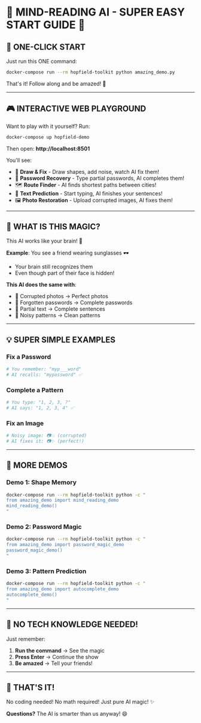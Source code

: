 # 🧠 MIND-READING AI - SUPER EASY START GUIDE 🧠

## 🚀 ONE-CLICK START

Just run this ONE command:

```bash
docker-compose run --rm hopfield-toolkit python amazing_demo.py
```

That's it! Follow along and be amazed! 🤯

---

## 🎮 INTERACTIVE WEB PLAYGROUND

Want to play with it yourself? Run:

```bash
docker-compose up hopfield-demo
```

Then open: **http://localhost:8501**

You'll see:
- 🎨 **Draw & Fix** - Draw shapes, add noise, watch AI fix them!
- 🔐 **Password Recovery** - Type partial passwords, AI completes them!
- 🗺️ **Route Finder** - AI finds shortest paths between cities!
- 📝 **Text Prediction** - Start typing, AI finishes your sentences!
- 🖼️ **Photo Restoration** - Upload corrupted images, AI fixes them!

---

## 🎯 WHAT IS THIS MAGIC?

This AI works like your brain! 🧠

**Example**: You see a friend wearing sunglasses 🕶️
- Your brain still recognizes them
- Even though part of their face is hidden!

**This AI does the same with**:
- 📸 Corrupted photos → Perfect photos
- 🔐 Forgotten passwords → Complete passwords  
- 📝 Partial text → Complete sentences
- 🎨 Noisy patterns → Clean patterns

---

## 💡 SUPER SIMPLE EXAMPLES

### Fix a Password
```bash
# You remember: "myp___word" 
# AI recalls: "mypassword" ✅
```

### Complete a Pattern
```bash
# You type: "1, 2, 3, ?"
# AI says: "1, 2, 3, 4" ✅
```

### Fix an Image
```bash
# Noisy image: 📷💥 (corrupted)
# AI fixes it: 📷✨ (perfect!)
```

---

## 🎪 MORE DEMOS

### Demo 1: Shape Memory
```bash
docker-compose run --rm hopfield-toolkit python -c "
from amazing_demo import mind_reading_demo
mind_reading_demo()
"
```

### Demo 2: Password Magic
```bash
docker-compose run --rm hopfield-toolkit python -c "
from amazing_demo import password_magic_demo
password_magic_demo()
"
```

### Demo 3: Pattern Prediction
```bash
docker-compose run --rm hopfield-toolkit python -c "
from amazing_demo import autocomplete_demo
autocomplete_demo()
"
```

---

## 🤔 NO TECH KNOWLEDGE NEEDED!

Just remember:
1. **Run the command** → See the magic
2. **Press Enter** → Continue the show
3. **Be amazed** → Tell your friends!

---

## 🎉 THAT'S IT!

No coding needed! No math required! Just pure AI magic! ✨

**Questions?** The AI is smarter than us anyway! 😄